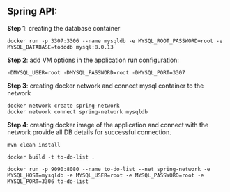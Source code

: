 
## Spring API:

**Step 1**: creating the database container
```
docker run -p 3307:3306 --name mysqldb -e MYSQL_ROOT_PASSWORD=root -e MYSQL_DATABASE=tododb mysql:8.0.13
```

**Step 2**: add VM options in the application run configuration:
```
-DMYSQL_USER=root -DMYSQL_PASSWORD=root -DMYSQL_PORT=3307
```

**Step 3**: creating docker network and connect mysql container to the network
```
docker network create spring-network
docker network connect spring-network mysqldb
```

**Step 4**: creating docker image of the application and connect with the network
provide all DB details for successful connection.
```
mvn clean install

docker build -t to-do-list .

docker run -p 9090:8080 --name to-do-list --net spring-network -e MYSQL_HOST=mysqldb -e MYSQL_USER=root -e MYSQL_PASSWORD=root -e MYSQL_PORT=3306 to-do-list
```